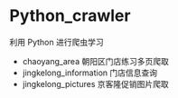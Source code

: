 # Python_crawler

利用 Python 进行爬虫学习

- chaoyang_area 朝阳区门店练习多页爬取
- jingkelong_information 门店信息查询
- jingkelong_pictures 京客隆促销图片爬取
